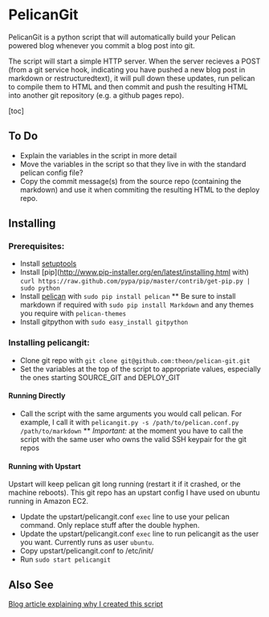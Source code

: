 # PelicanGit

PelicanGit is a python script that will automatically build your Pelican powered blog whenever you commit a blog post into git.

The script will start a simple HTTP server. When the server recieves a POST (from a git service hook, indicating you have pushed a new blog post in markdown or restructuredtext), it will pull down these updates, run pelican to compile them to HTML and then commit and push the resulting HTML into another git repository (e.g. a github pages repo).

[toc]

## To Do

 * Explain the variables in the script in more detail
 * Move the variables in the script so that they live in with the standard pelican config file?
 * Copy the commit message(s) from the source repo (containing the markdown) and use it when commiting the resulting HTML to the deploy repo.

## Installing

### Prerequisites:

 * Install [setuptools](http://pypi.python.org/pypi/setuptools)
 * Install [pip](http://www.pip-installer.org/en/latest/installing.html with) `curl https://raw.github.com/pypa/pip/master/contrib/get-pip.py | sudo python` 
 * Install [pelican](http://pelican.notmyidea.org/en/2.8/getting_started.html#installing) with `sudo pip install pelican`
 ** Be sure to install markdown if required with `sudo pip install Markdown` and any themes you require with `pelican-themes` 
 * Install gitpython with `sudo easy_install gitpython`

### Installing pelicangit:

 * Clone git repo with `git clone git@github.com:theon/pelican-git.git`
 * Set the variables at the top of the script to appropriate values, especially the ones starting SOURCE_GIT and DEPLOY_GIT

#### Running Directly

 * Call the script with the same arguments you would call pelican. For example, I call it with `pelicangit.py -s /path/to/pelican.conf.py /path/to/markdown`
 ** *Important:* at the moment you have to call the script with the same user who owns the valid SSH keypair for the git repos

#### Running with Upstart

Upstart will keep pelican git long running (restart it if it crashed, or the machine reboots).
This git repo has an upstart config I have used on ubuntu running in Amazon EC2.

 * Update the upstart/pelicangit.conf `exec` line to use your pelican command. Only replace stuff after the double hyphen.
 * Update the upstart/pelicangit.conf `exec` line to run pelicangit as the user you want. Currently runs as user `ubuntu`.
 * Copy upstart/pelicangit.conf to /etc/init/
 * Run `sudo start pelicangit`

## Also See

[Blog article explaining why I created this script](http://theon.github.com/powering-your-blog-with-pelican-and-git.html)